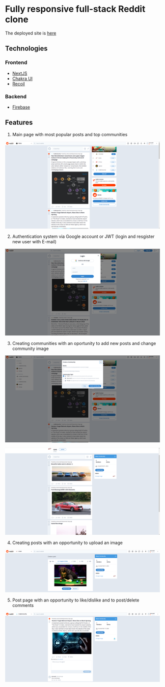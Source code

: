 # Fully responsive full-stack Reddit clone
The deployed site is [here](https://reddit-640hd4icq-boronilov-team.vercel.app/)

## Technologies

### Frontend
* [NextJS](https://nextjs.org/)
* [Chakra UI](https://chakra-ui.com/)
* [Recoil](https://recoiljs.org/)

### Backend
* [Firebase](https://firebase.google.com/)

## Features
1. Main page with most popular posts and top communities

![Landing page](https://github.com/aboronilov/reddit/blob/main/public/screenshots/landing.png)

2. Authentication system via Google account or JWT (login and resgister new user with E-mail)

![Auth](https://github.com/aboronilov/reddit/blob/main/public/screenshots/auth.png)

3. Creating communities with an oportunity to add new posts and change community image

![Create community](https://github.com/aboronilov/reddit/blob/main/public/screenshots/create_community.png)

![Community](https://github.com/aboronilov/reddit/blob/main/public/screenshots/community.png)

4. Creating posts with an opportunity to upload an image

![Create post](https://github.com/aboronilov/reddit/blob/main/public/screenshots/create_post.png)

5. Post page with an opportunity to like/dislike and to post/delete comments

![Post](https://github.com/aboronilov/reddit/blob/main/public/screenshots/post.png)
